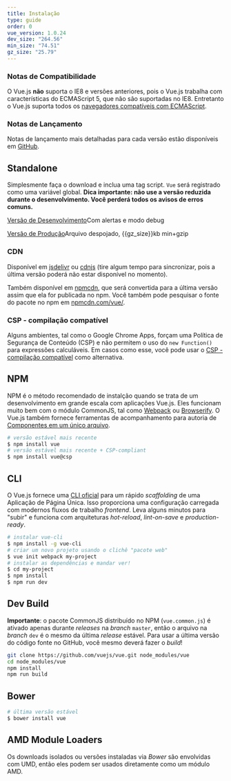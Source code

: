 ```yaml
---
title: Instalação
type: guide
order: 0
vue_version: 1.0.24
dev_size: "264.56"
min_size: "74.51"
gz_size: "25.79"
---
```


### Notas de Compatibilidade

O Vue.js **não** suporta o IE8 e versões anteriores, pois o Vue.js trabalha com características do ECMAScript 5, que não são suportadas no IE8. Entretanto o Vue.js suporta todos os [navegadores compatíveis com ECMAScript](http://caniuse.com/#feat=es5).

### Notas de Lançamento

Notas de lançamento mais detalhadas para cada versão estão disponíveis em [GitHub](https://github.com/vuejs/vue/releases).

## Standalone

Simplesmente faça o download e inclua uma tag script. `Vue` será registrado como uma variável global. **Dica importante: não use a versão reduzida durante o desenvolvimento. Você perderá todos os avisos de erros comuns.**

<div id="downloads">
<a class="button" href="/js/vue.js" download>Versão de Desenvolvimento</a><span class="light info">Com alertas e modo debug</span>

<a class="button" href="/js/vue.min.js" download>Versão de Produção</a><span class="light info">Arquivo despojado, {{gz_size}}kb min+gzip</span>
</div>

### CDN

Disponível em [jsdelivr](//cdn.jsdelivr.net/vue/{{vue_version}}/vue.min.js) ou [cdnjs](//cdnjs.cloudflare.com/ajax/libs/vue/{{vue_version}}/vue.min.js) (tire algum tempo para sincronizar, pois a última versão poderá não estar disponível no momento).

Também disponível em [npmcdn](https://npmcdn.com/vue/dist/vue.min.js), que será convertida para a última versão assim que ela for publicada no npm. Você também pode pesquisar o fonte do pacote no npm em [npmcdn.com/vue/](https://npmcdn.com/vue/).

### CSP - compilação compatível

Alguns ambientes, tal como o Google Chrome Apps, forçam uma Política de Segurança de Conteúdo (CSP) e não permitem o uso do `new Function()` para expressões calculáveis. Em casos como esse, você pode usar o [CSP - compilação compatível](https://github.com/vuejs/vue/tree/csp/dist) como alternativa.

## NPM

NPM é o método recomendado de instalção quando se trata de um desenvolvimento em grande escala com aplicações Vue.js. Eles funcionam muito bem com o módulo CommonJS, tal como [Webpack](http://webpack.github.io/) ou [Browserify](http://browserify.org/). O Vue.js também fornece ferramentas de acompanhamento para autoria de [Componentes em um único arquivo](application.html#componentes-em-um-unico-arquivo).

``` bash
# versão estável mais recente
$ npm install vue
# versão estável mais recente + CSP-compliant
$ npm install vue@csp
```

## CLI

O Vue.js fornece uma [CLI oficial](https://github.com/vuejs/vue-cli) para um rápido *scaffolding* de uma Aplicação de Página Única. Isso proporciona uma configuração carregada com modernos fluxos de trabalho *frontend*. Leva alguns minutos para "subir" e funciona com arquiteturas *hot-reload*, *lint-on-save* e *production-ready*.

``` bash
# instalar vue-cli
$ npm install -g vue-cli
# criar um novo projeto usando o clichê "pacote web" 
$ vue init webpack my-project
# instalar as dependências e mandar ver!
$ cd my-project
$ npm install
$ npm run dev
```

## Dev Build

**Importante**: o pacote CommonJS distribuído no NPM (`vue.common.js`) é ativado apenas durante *releases* na *branch* `master`, então o arquivo na *branch* `dev` é o mesmo da última *release* estável. Para usar a última versão do código fonte no GitHub, você mesmo deverá fazer o *build*!

``` bash
git clone https://github.com/vuejs/vue.git node_modules/vue
cd node_modules/vue
npm install
npm run build
```

## Bower

``` bash
# última versão estável
$ bower install vue
```

## AMD Module Loaders

Os downloads isolados ou versões instaladas via *Bower* são envolvidas com UMD, então eles podem ser usados diretamente como um módulo AMD.
